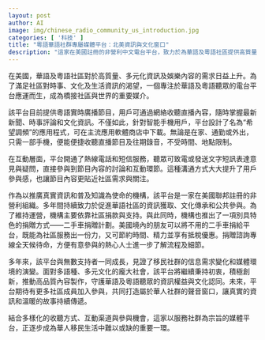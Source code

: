 ```yaml
---
layout: post
author: AI
image: img/chinese_radio_community_us_introduction.jpg
categories: [ '科技' ]
title: "粵語華語社群專屬媒體平台：北美資訊與文化窗口"
description: "這家在美國註冊的非營利中文電台平台，致力於為華語及粵語社區提供高質量、多元化的新聞、時事、文化與娛樂內容。平台支持網路直播與手機App‘希望調頻’收聽，結合熱線與短信互動，促進社群討論與參與。通過社區捐款及二手車捐贈計劃支持平台運營，成為華人移民生活中不可或缺的資訊與文化據點，持續推動真實資訊普及與文化認同傳承。"
---
```

在美國，華語及粵語社區對於高質量、多元化資訊及娛樂內容的需求日益上升。為了滿足社區對時事、文化及生活資訊的渴望，一個專注於華語及粵語聽眾的電台平台應運而生，成為橋接社區與世界的重要媒介。

該平台目前提供粵語實時廣播節目，用戶可通過網絡收聽直播內容，隨時掌握最新新聞、時事評論和文化資訊。不僅如此，針對智能手機用戶，平台設計了名為“希望調頻”的應用程式，可在主流應用軟體商店中下載。無論是在家、通勤或外出，只需一部手機，便能便捷收聽直播節目及往期錄音，不受時間、地點限制。

在互動層面，平台開通了熱線電話和短信服務，聽眾可致電或發送文字短訊表達意見與疑問，直接參與到節目內容的討論和互動環節。這種溝通方式大大提升了用戶參與感，也讓節目內容更貼近社區需求與關注。

作為以推廣真實資訊和普及知識為使命的機構，該平台是一家在美國聯邦註冊的非營利組織。多年間持續致力於促進華語社區的資訊獲取、文化傳承和公共參與。為了維持運營，機構主要依靠社區捐款與支持。與此同時，機構也推出了一項別具特色的捐贈方式——二手車捐贈計劃。美國境內的朋友可以將不用的二手車捐給平台，既能為社區服務出一份力，又可節約時間、精力並享有抵稅優惠。捐贈諮詢專線全天候待命，方便有意參與的熱心人士進一步了解流程及細節。

多年來，該平台與無數支持者一同成長，見證了移民社群的信息需求變化和媒體環境的演變。面對多語種、多元文化的龐大社會，該平台將繼續秉持初衷，積極創新，推動高品質內容製作，守護華語及粵語聽眾的資訊權益與文化認同。未來，平台期待有更多社區成員加入參與，共同打造屬於華人社群的聲音窗口，讓真實的資訊和溫暖的故事持續傳遞。

結合多樣化的收聽方式、互動渠道與參與機會，這家以服務社群為宗旨的媒體平台，正逐步成為華人移民生活中難以或缺的重要一環。